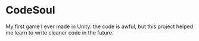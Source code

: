 # CodeSoul
My first game I ever made in Unity.
the code is awful, but this project helped me learn to write cleaner code in the future.
